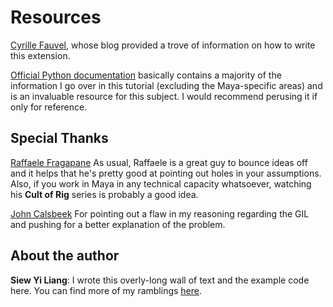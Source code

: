 # Resources #

[Cyrille Fauvel](http://around-the-corner.typepad.com/adn/2012/06/expose-your-code-to-python-the-python-way.html), 
whose blog provided a trove of information on how to write this extension.

[Official Python documentation](https://docs.python.org/2/extending/extending.html) 
basically contains a majority of the information I go over in this tutorial 
(excluding the Maya-specific areas) and is an invaluable resource for this subject.
I would recommend perusing it if only for reference.

## Special Thanks ##

[Raffaele Fragapane](http://www.cultofrig.com/)
As usual, Raffaele is a great guy to bounce ideas off and it helps that he's pretty 
good at pointing out holes in your assumptions. Also, if you work in Maya in any 
technical capacity whatsoever, watching his **Cult of Rig** series is probably a 
good idea.

[John Calsbeek](https://twitter.com/jcalsbeek)
For pointing out a flaw in my reasoning regarding the GIL and pushing for a 
better explanation of the problem.


## About the author ##

**Siew Yi Liang**: I wrote this overly-long wall of text and the example code
here. You can find more of my ramblings [here](http://www.sonictk.com/blog).
